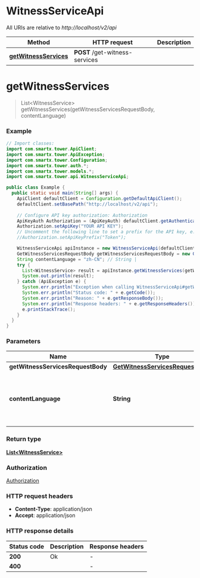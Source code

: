 # WitnessServiceApi

All URIs are relative to *http://localhost/v2/api*

Method | HTTP request | Description
------------- | ------------- | -------------
[**getWitnessServices**](WitnessServiceApi.md#getWitnessServices) | **POST** /get-witness-services | 


<a name="getWitnessServices"></a>
# **getWitnessServices**
> List&lt;WitnessService&gt; getWitnessServices(getWitnessServicesRequestBody, contentLanguage)



### Example
```java
// Import classes:
import com.smartx.tower.ApiClient;
import com.smartx.tower.ApiException;
import com.smartx.tower.Configuration;
import com.smartx.tower.auth.*;
import com.smartx.tower.models.*;
import com.smartx.tower.api.WitnessServiceApi;

public class Example {
  public static void main(String[] args) {
    ApiClient defaultClient = Configuration.getDefaultApiClient();
    defaultClient.setBasePath("http://localhost/v2/api");
    
    // Configure API key authorization: Authorization
    ApiKeyAuth Authorization = (ApiKeyAuth) defaultClient.getAuthentication("Authorization");
    Authorization.setApiKey("YOUR API KEY");
    // Uncomment the following line to set a prefix for the API key, e.g. "Token" (defaults to null)
    //Authorization.setApiKeyPrefix("Token");

    WitnessServiceApi apiInstance = new WitnessServiceApi(defaultClient);
    GetWitnessServicesRequestBody getWitnessServicesRequestBody = new GetWitnessServicesRequestBody(); // GetWitnessServicesRequestBody | 
    String contentLanguage = "zh-CN"; // String | 
    try {
      List<WitnessService> result = apiInstance.getWitnessServices(getWitnessServicesRequestBody, contentLanguage);
      System.out.println(result);
    } catch (ApiException e) {
      System.err.println("Exception when calling WitnessServiceApi#getWitnessServices");
      System.err.println("Status code: " + e.getCode());
      System.err.println("Reason: " + e.getResponseBody());
      System.err.println("Response headers: " + e.getResponseHeaders());
      e.printStackTrace();
    }
  }
}
```

### Parameters

Name | Type | Description  | Notes
------------- | ------------- | ------------- | -------------
 **getWitnessServicesRequestBody** | [**GetWitnessServicesRequestBody**](GetWitnessServicesRequestBody.md)|  |
 **contentLanguage** | **String**|  | [optional] [default to en-US] [enum: zh-CN, en-US]

### Return type

[**List&lt;WitnessService&gt;**](WitnessService.md)

### Authorization

[Authorization](../README.md#Authorization)

### HTTP request headers

 - **Content-Type**: application/json
 - **Accept**: application/json

### HTTP response details
| Status code | Description | Response headers |
|-------------|-------------|------------------|
**200** | Ok |  -  |
**400** |  |  -  |

